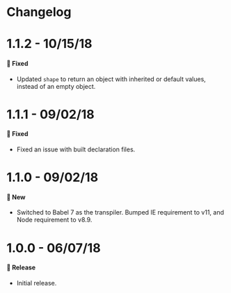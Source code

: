 # Changelog

# 1.1.2 - 10/15/18

#### 🐞 Fixed

- Updated `shape` to return an object with inherited or default values, instead of an empty object.

# 1.1.1 - 09/02/18

#### 🐞 Fixed

- Fixed an issue with built declaration files.

# 1.1.0 - 09/02/18

#### 🚀 New

- Switched to Babel 7 as the transpiler. Bumped IE requirement to v11, and Node requirement to v8.9.

# 1.0.0 - 06/07/18

#### 🎉 Release

- Initial release.
